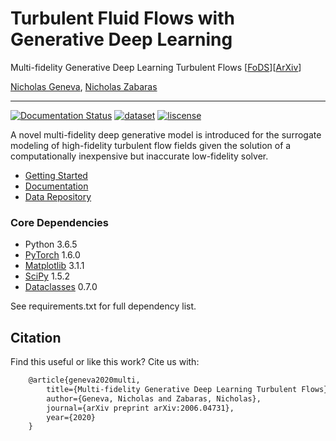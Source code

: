 # Turbulent Fluid Flows with Generative Deep Learning
Multi-fidelity Generative Deep Learning Turbulent Flows [[FoDS]()][[ArXiv](https://arxiv.org/abs/2006.04731)]

[Nicholas Geneva](http://nicholasgeneva.com/), [Nicholas Zabaras](https://cics.nd.edu)

---
[![Documentation Status](https://readthedocs.org/projects/deep-turbulence/badge/?version=latest)](https://deep-turbulence.readthedocs.io/en/latest/?badge=latest) [![dataset](https://zenodo.org/badge/DOI/10.5281/zenodo.4298896.svg)](https://doi.org/10.5281/zenodo.4298896) [![liscense](https://img.shields.io/github/license/zabaras/deep-turbulence)](https://github.com/zabaras/deep-turbulence/blob/master/LICENSE)

A novel multi-fidelity deep generative model is introduced for the surrogate modeling of high-fidelity turbulent flow fields given the solution of a computationally inexpensive but inaccurate low-fidelity solver.

- [Getting Started](https://deep-turbulence.readthedocs.io/en/latest/start.html)
- [Documentation](https://deep-turbulence.readthedocs.io/en/latest/index.html)
- [Data Repository](https://doi.org/10.5281/zenodo.4298896)

### Core Dependencies
* Python 3.6.5
* [PyTorch](https://pytorch.org/) 1.6.0
* [Matplotlib](https://matplotlib.org/) 3.1.1
* [SciPy](https://www.scipy.org/) 1.5.2
* [Dataclasses](https://docs.python.org/3/library/dataclasses.html) 0.7.0

See requirements.txt for full dependency list.

## Citation
Find this useful or like this work? Cite us with:
```latex
    @article{geneva2020multi,
        title={Multi-fidelity Generative Deep Learning Turbulent Flows},
        author={Geneva, Nicholas and Zabaras, Nicholas},
        journal={arXiv preprint arXiv:2006.04731},
        year={2020}
    }
```